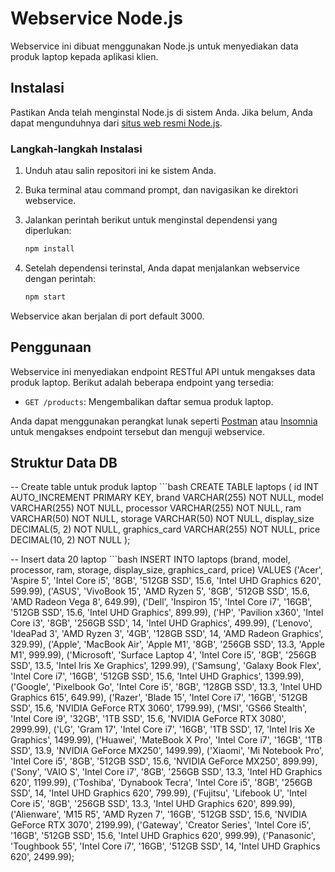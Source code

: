 # Webservice Node.js

Webservice ini dibuat menggunakan Node.js untuk menyediakan data produk laptop kepada aplikasi klien.

## Instalasi

Pastikan Anda telah menginstal Node.js di sistem Anda. Jika belum, Anda dapat mengunduhnya dari [situs web resmi Node.js](https://nodejs.org/).

### Langkah-langkah Instalasi

1. Unduh atau salin repositori ini ke sistem Anda.

2. Buka terminal atau command prompt, dan navigasikan ke direktori webservice.

3. Jalankan perintah berikut untuk menginstal dependensi yang diperlukan:

   ```bash
   npm install

4. Setelah dependensi terinstal, Anda dapat menjalankan webservice dengan perintah:

   ```bash
   npm start

Webservice akan berjalan di port default 3000.

## Penggunaan

Webservice ini menyediakan endpoint RESTful API untuk mengakses data produk laptop. Berikut adalah beberapa endpoint yang tersedia:

- `GET /products`: Mengembalikan daftar semua produk laptop.

Anda dapat menggunakan perangkat lunak seperti [Postman](https://www.postman.com/) atau [Insomnia](https://insomnia.rest/) untuk mengakses endpoint tersebut dan menguji webservice.

## Struktur Data DB

-- Create table untuk produk laptop
    ```bash
    CREATE TABLE laptops (
        id INT AUTO_INCREMENT PRIMARY KEY,
        brand VARCHAR(255) NOT NULL,
        model VARCHAR(255) NOT NULL,
        processor VARCHAR(255) NOT NULL,
        ram VARCHAR(50) NOT NULL,
        storage VARCHAR(50) NOT NULL,
        display_size DECIMAL(5, 2) NOT NULL,
        graphics_card VARCHAR(255) NOT NULL,
        price DECIMAL(10, 2) NOT NULL
    );

-- Insert data 20 laptop
    ```bash
    INSERT INTO laptops (brand, model, processor, ram, storage, display_size, graphics_card, price) VALUES
    ('Acer', 'Aspire 5', 'Intel Core i5', '8GB', '512GB SSD', 15.6, 'Intel UHD Graphics 620', 599.99),
    ('ASUS', 'VivoBook 15', 'AMD Ryzen 5', '8GB', '512GB SSD', 15.6, 'AMD Radeon Vega 8', 649.99),
    ('Dell', 'Inspiron 15', 'Intel Core i7', '16GB', '512GB SSD', 15.6, 'Intel UHD Graphics', 899.99),
    ('HP', 'Pavilion x360', 'Intel Core i3', '8GB', '256GB SSD', 14, 'Intel UHD Graphics', 499.99),
    ('Lenovo', 'IdeaPad 3', 'AMD Ryzen 3', '4GB', '128GB SSD', 14, 'AMD Radeon Graphics', 329.99),
    ('Apple', 'MacBook Air', 'Apple M1', '8GB', '256GB SSD', 13.3, 'Apple M1', 999.99),
    ('Microsoft', 'Surface Laptop 4', 'Intel Core i5', '8GB', '256GB SSD', 13.5, 'Intel Iris Xe Graphics', 1299.99),
    ('Samsung', 'Galaxy Book Flex', 'Intel Core i7', '16GB', '512GB SSD', 15.6, 'Intel UHD Graphics', 1399.99),
    ('Google', 'Pixelbook Go', 'Intel Core i5', '8GB', '128GB SSD', 13.3, 'Intel UHD Graphics 615', 649.99),
    ('Razer', 'Blade 15', 'Intel Core i7', '16GB', '512GB SSD', 15.6, 'NVIDIA GeForce RTX 3060', 1799.99),
    ('MSI', 'GS66 Stealth', 'Intel Core i9', '32GB', '1TB SSD', 15.6, 'NVIDIA GeForce RTX 3080', 2999.99),
    ('LG', 'Gram 17', 'Intel Core i7', '16GB', '1TB SSD', 17, 'Intel Iris Xe Graphics', 1499.99),
    ('Huawei', 'MateBook X Pro', 'Intel Core i7', '16GB', '1TB SSD', 13.9, 'NVIDIA GeForce MX250', 1499.99),
    ('Xiaomi', 'Mi Notebook Pro', 'Intel Core i5', '8GB', '512GB SSD', 15.6, 'NVIDIA GeForce MX250', 899.99),
    ('Sony', 'VAIO S', 'Intel Core i7', '8GB', '256GB SSD', 13.3, 'Intel HD Graphics 620', 1199.99),
    ('Toshiba', 'Dynabook Tecra', 'Intel Core i5', '8GB', '256GB SSD', 14, 'Intel UHD Graphics 620', 799.99),
    ('Fujitsu', 'Lifebook U', 'Intel Core i5', '8GB', '256GB SSD', 13.3, 'Intel UHD Graphics 620', 899.99),
    ('Alienware', 'M15 R5', 'AMD Ryzen 7', '16GB', '512GB SSD', 15.6, 'NVIDIA GeForce RTX 3070', 2199.99),
    ('Gateway', 'Creator Series', 'Intel Core i5', '16GB', '512GB SSD', 15.6, 'Intel UHD Graphics 620', 999.99),
    ('Panasonic', 'Toughbook 55', 'Intel Core i7', '16GB', '512GB SSD', 14, 'Intel UHD Graphics 620', 2499.99);
